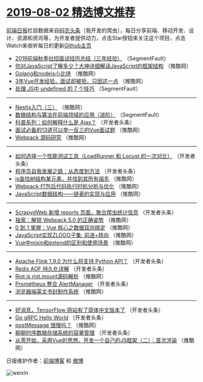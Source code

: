 # [2019-08-02 精选博文推荐](https://toutiao.qdkfweb.cn/date/2019/08/02)

[前端日报](https://qdkfweb.cn/c/news)栏目数据来自[码农头条](https://toutiao.qdkfweb.cn/)（我开发的爬虫），每日分享前端、移动开发、设计、资源和资讯等，为开发者提供动力，点击Star按钮来关注这个项目，点击Watch来收听每日的更新[Github主页](https://github.com/kujian/frontendDaily)
* [2019前端秋季社招面试经历总结（三年经验）](https://toutiao.qdkfweb.cn/120082.html) （SegmentFault）
* [你对JavaScript了解多少？大神详细解读JavaScript的框架结构](https://toutiao.qdkfweb.cn/120143.html) （推酷网）
* [Golang和nodejs小比拼](https://toutiao.qdkfweb.cn/120160.html) （推酷网）
* [3年Vue开发经验，面试却被拒，只因这一点](https://toutiao.qdkfweb.cn/120145.html) （推酷网）
* [处理 JS中 undefined 的 7 个技巧](https://toutiao.qdkfweb.cn/120077.html) （SegmentFault）

***
* [Nestjs入门（三）](https://toutiao.qdkfweb.cn/120163.html) （推酷网）
* [数据结构与算法在前端领域的应用（进阶）](https://toutiao.qdkfweb.cn/120083.html) （SegmentFault）
* [科普系列：如何解释什么是 Ajax？](https://toutiao.qdkfweb.cn/120119.html) （开发者头条）
* [面试必备的13道可以举一反三的Vue面试题](https://toutiao.qdkfweb.cn/120142.html) （推酷网）
* [Webpack 源码研究](https://toutiao.qdkfweb.cn/120159.html) （推酷网）

***
* [如何选择一个性能测试工具（LoadRunner 和 Locust 的一次对比）](https://toutiao.qdkfweb.cn/120120.html) （开发者头条）
* [程序员自我发展之路：从态度到方法](https://toutiao.qdkfweb.cn/120096.html) （开发者头条）
* [js查找树结构某元素，并找到其所有祖先](https://toutiao.qdkfweb.cn/120126.html) （推酷网）
* [Webpack 打包后代码执行时机分析与优化](https://toutiao.qdkfweb.cn/120162.html) （推酷网）
* [JavaScript数据结构——链表的实现与应用](https://toutiao.qdkfweb.cn/120128.html) （推酷网）

***
* [ScrapydWeb 新增 reports 页面，聚合爬虫统计信息](https://toutiao.qdkfweb.cn/120122.html) （开发者头条）
* [独家：解锁 Webpack 5.0 的正确姿势](https://toutiao.qdkfweb.cn/120129.html) （推酷网）
* [0 到 1 掌握：Vue 核心之数据双向绑定](https://toutiao.qdkfweb.cn/120152.html) （推酷网）
* [JavaScript实现ZLOGO子集: 前进+转向](https://toutiao.qdkfweb.cn/120155.html) （推酷网）
* [Vue中mixin和extend的区别和使用场景](https://toutiao.qdkfweb.cn/120156.html) （推酷网）

***
* [Apache Flink 1.9.0 为什么将支持 Python API？](https://toutiao.qdkfweb.cn/120115.html) （开发者头条）
* [Redis AOF 持久化详解](https://toutiao.qdkfweb.cn/120093.html) （开发者头条）
* [Riot.js riot.mount源码解析](https://toutiao.qdkfweb.cn/120137.html) （推酷网）
* [Prometheus 整合 AlertManager](https://toutiao.qdkfweb.cn/120104.html) （开发者头条）
* [浏览器端英文书封制作系统](https://toutiao.qdkfweb.cn/120157.html) （推酷网）

***
* [好消息，TensorFlow 网站有了简体中文版本了](https://toutiao.qdkfweb.cn/120116.html) （开发者头条）
* [Go gRPC Hello World](https://toutiao.qdkfweb.cn/120094.html) （开发者头条）
* [postMessage 很慢吗？](https://toutiao.qdkfweb.cn/120139.html) （推酷网）
* [聊聊时序数据存储系统的容量管理](https://toutiao.qdkfweb.cn/120105.html) （开发者头条）
* [从零开始，采用Vue的思想，开发一个自己的JS框架（二）：首次渲染](https://toutiao.qdkfweb.cn/120158.html) （推酷网）

日报维护作者：[前端博客](https://qdkfweb.cn/) 和 [微博](https://qdkfweb.cn/go/weibo)

![weixin](https://user-images.githubusercontent.com/3055447/38468989-651132ac-3b80-11e8-8e6b-15122322a9d7.png)